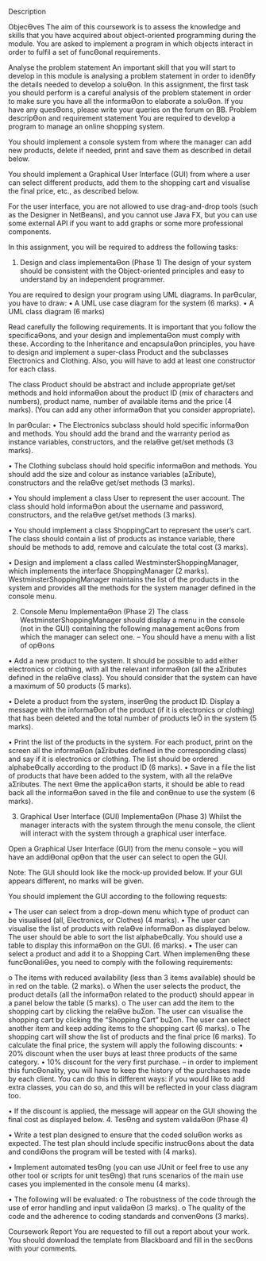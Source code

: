 Description 
 
ObjecƟves
The aim of this coursework is to assess the knowledge and skills that you have acquired about object-oriented programming 
during the module. You are asked to implement a program in which objects interact in order to fulfil a set of funcƟonal 
requirements. 
 
Analyse the problem statement
An important skill that you will start to develop in this module is analysing a problem statement in order to idenƟfy the details 
needed to develop a soluƟon. 
In this assignment, the first task you should perform is a careful analysis of the problem statement in order to make sure you 
have all the informaƟon to elaborate a soluƟon. If you have any quesƟons, please write your queries on the forum on BB. 
Problem descripƟon and requirement statement
You are required to develop a program to manage an online shopping system. 
 
You should implement a console system from where the manager can add new products, delete if needed, print and save them 
as described in detail below. 
 
You should implement a Graphical User Interface (GUI) from where a user can select different products, add them to the 
shopping cart and visualise the final price, etc., as described below. 
 
For the user interface, you are not allowed to use drag-and-drop tools (such as the Designer in NetBeans), and you cannot use 
Java FX, but you can use some external API if you want to add graphs or some more professional components. 
 
In this assignment, you will be required to address the following tasks: 
 
1. Design and class implementaƟon (Phase 1)
The design of your system should be consistent with the Object-oriented principles and easy to understand by an independent 
programmer. 
 
You are required to design your program using UML diagrams. In parƟcular, you have to draw: 
• A UML use case diagram for the system (6 marks). 
• A UML class diagram (6 marks) 
 
Read carefully the following requirements. It is important that you follow the specificaƟons, and your design and
implementaƟon must comply with these.
According to the Inheritance and encapsulaƟon principles, you have to design and implement a super-class Product and the 
subclasses Electronics and Clothing. Also, you will have to add at least one constructor for each class. 
 
The class Product should be abstract and include appropriate get/set methods and hold informaƟon about the product ID 
(mix of characters and numbers), product name, number of available items and the price (4 marks). (You can add any other 
informaƟon that you consider appropriate). 
 
In parƟcular: 
• The Electronics subclass should hold specific informaƟon and methods. You should add the brand and the warranty 
period as instance variables, constructors, and the relaƟve get/set methods (3 marks). 
 
• The Clothing subclass should hold specific informaƟon and methods. You should add the size and colour as instance 
variables (aƩribute), constructors and the relaƟve get/set methods (3 marks). 
 
• You should implement a class User to represent the user account. The class should hold informaƟon about the 
username and password, constructors, and the relaƟve get/set methods (3 marks). 
 
• You should implement a class ShoppingCart to represent the user’s cart. The class should contain a list of products
as instance variable, there should be methods to add, remove and calculate the total cost (3 marks). 
 
• Design and implement a class called WestminsterShoppingManager, which implements the interface
ShoppingManager (2 marks). WestminsterShoppingManager maintains the list of the products in the system and 
provides all the methods for the system manager defined in the console menu. 
 
2. Console Menu ImplementaƟon (Phase 2) 
The class WestminsterShoppingManager should display a menu in the console (not in the GUI) containing the 
following management acƟons from which the manager can select one. – You should have a menu with a list of opƟons 
 
• Add a new product to the system. It should be possible to add either electronics or clothing, with all the relevant 
informaƟon (all the aƩributes defined in the relaƟve class). You should consider that the system can have a maximum 
of 50 products (5 marks). 
 
• Delete a product from the system, inserƟng the product ID. Display a message with the informaƟon of the product 
(if it is electronics or clothing) that has been deleted and the total number of products leŌ in the system (5 marks). 
 
• Print the list of the products in the system. For each product, print on the screen all the informaƟon (aƩributes 
defined in the corresponding class) and say if it is electronics or clothing. The list should be ordered alphabeƟcally 
according to the product ID (6 marks). 
• Save in a file the list of products that have been added to the system, with all the relaƟve aƩributes. The next Ɵme 
the applicaƟon starts, it should be able to read back all the informaƟon saved in the file and conƟnue to use the 
system (6 marks). 
 
3. Graphical User Interface (GUI) ImplementaƟon (Phase 3) 
Whilst the manager interacts with the system through the menu console, the client will interact with the system through 
a graphical user interface. 
 
Open a Graphical User Interface (GUI) from the menu console – you will have an addiƟonal opƟon that the user can select 
to open the GUI. 
 
Note: The GUI should look like the mock-up provided below. If your GUI appears different, no marks will be given. 
 
You should implement the GUI according to the following requests: 
 
• The user can select from a drop-down menu which type of product can be visualised (all, Electronics, 
or Clothes) (4 marks). 
• The user can visualise the list of products with relaƟve informaƟon as displayed below. 
The user should be able to sort the list alphabeƟcally. You should use a table to display this informaƟon on 
the GUI. (6 marks). 
• The user can select a product and add it to a Shopping Cart. When implemenƟng these funcƟonaliƟes, 
you need to comply with the following requirements: 
 
o The items with reduced availability (less than 3 items available) should be in red on the table. (2 
marks). 
o When the user selects the product, the product details (all the informaƟon related to the product) 
should appear in a panel below the table (5 marks). 
o The user can add the item to the shopping cart by clicking the relaƟve buƩon. The user can visualise 
the shopping cart by clicking the “Shopping Cart” buƩon. The user can select another item and keep 
adding items to the shopping cart (6 marks). 
o The shopping cart will show the list of products and the final price (6 marks). To calculate the final 
price, the system will apply the following discounts: 
• 20% discount when the user buys at least three products of the same category. 
• 10% discount for the very first purchase. – in order to implement this funcƟonality, you will have to 
keep the history of the purchases made by each client. You can do this in different ways: if you would 
like to add extra classes, you can do so, and this will be reflected in your class diagram too.
 
• If the discount is applied, the message will appear on the GUI showing the final cost as displayed below. 
4. TesƟng and system validaƟon (Phase 4) 
 
• Write a test plan designed to ensure that the coded soluƟon works as expected. The test plan should include specific 
instrucƟons about the data and condiƟons the program will be tested with (4 marks). 
 
• Implement automated tesƟng (you can use JUnit or feel free to use any other tool or scripts for unit tesƟng) that runs 
scenarios of the main use cases you implemented in the console menu (4 marks). 
 
• The following will be evaluated: o The robustness of the code through the use of error handling and input validaƟon 
(3 marks). 
o The quality of the code and the adherence to coding standards and convenƟons (3 marks). 
 
Coursework Report 
You are requested to fill out a report about your work. You should download the template from Blackboard and fill in the secƟons 
with your comments. 
